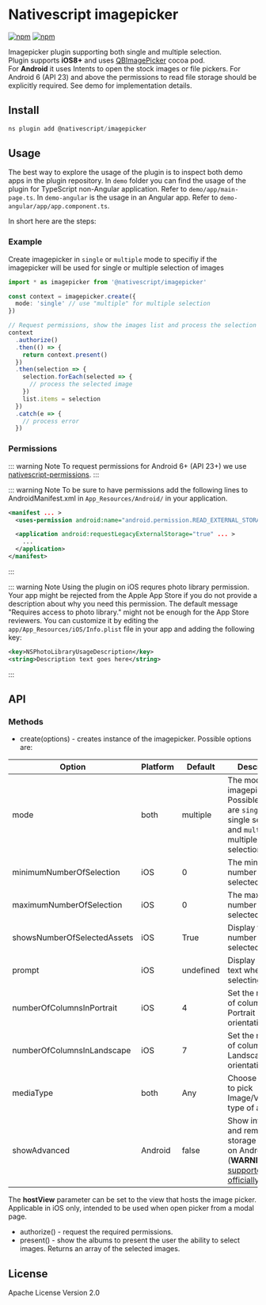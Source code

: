 # Nativescript imagepicker

[![npm](https://img.shields.io/npm/v/nativescript-imagepicker.svg)](https://www.npmjs.com/package/nativescript-imagepicker)
[![npm](https://img.shields.io/npm/dm/nativescript-imagepicker.svg)](https://www.npmjs.com/package/nativescript-imagepicker)

Imagepicker plugin supporting both single and multiple selection.
<br />Plugin supports **iOS8+** and uses [QBImagePicker](https://github.com/questbeat/QBImagePicker) cocoa pod.
<br />For **Android** it uses Intents to open the stock images or file pickers. For Android 6 (API 23) and above the permissions to read file storage should be explicitly required. See demo for implementation details.

## Install

```js
ns plugin add @nativescript/imagepicker
```

## Usage

The best way to explore the usage of the plugin is to inspect both demo apps in the plugin repository.
In `demo` folder you can find the usage of the plugin for TypeScript non-Angular application. Refer to `demo/app/main-page.ts`.
In `demo-angular` is the usage in an Angular app. Refer to `demo-angular/app/app.component.ts`.

In short here are the steps:

### Example

Create imagepicker in `single` or `multiple` mode to specifiy if the imagepicker will be used for single or multiple selection of images

```typescript
import * as imagepicker from '@nativescript/imagepicker'

const context = imagepicker.create({
  mode: 'single' // use "multiple" for multiple selection
})

// Request permissions, show the images list and process the selection
context
  .authorize()
  .then(() => {
    return context.present()
  })
  .then(selection => {
    selection.forEach(selected => {
      // process the selected image
    })
    list.items = selection
  })
  .catch(e => {
    // process error
  })
```

### Permissions

::: warning Note
To request permissions for Android 6+ (API 23+) we use [nativescript-permissions](https://www.npmjs.com/package/nativescript-permissions).
:::

::: warning Note
To be sure to have permissions add the following lines to AndroidManifest.xml in `App_Resources/Android/` in your application.

```xml
<manifest ... >
  <uses-permission android:name="android.permission.READ_EXTERNAL_STORAGE"/>

  <application android:requestLegacyExternalStorage="true" ... >
    ...
  </application>
</manifest>
```

:::

::: warning Note
Using the plugin on iOS requres photo library permission. Your app might be rejected from the Apple App Store if you do not provide a description about why you need this permission. The default message "Requires access to photo library." might not be enough for the App Store reviewers. You can customize it by editing the `app/App_Resources/iOS/Info.plist` file in your app and adding the following key:

```xml
<key>NSPhotoLibraryUsageDescription</key>
<string>Description text goes here</string>
```

:::

## API

### Methods

- create(options) - creates instance of the imagepicker. Possible options are:

| Option                      | Platform | Default   | Description                                                                                                                                        |
| --------------------------- | -------- | --------- | -------------------------------------------------------------------------------------------------------------------------------------------------- |
| mode                        | both     | multiple  | The mode if the imagepicker. Possible values are `single` for single selection and `multiple` for multiple selection.                              |
| minimumNumberOfSelection    | iOS      | 0         | The minumum number of selected assets.                                                                                                             |
| maximumNumberOfSelection    | iOS      | 0         | The maximum number of selected assets.                                                                                                             |
| showsNumberOfSelectedAssets | iOS      | True      | Display the number of selected assets.                                                                                                             |
| prompt                      | iOS      | undefined | Display prompt text when selecting assets.                                                                                                         |
| numberOfColumnsInPortrait   | iOS      | 4         | Set the number of columns in Portrait orientation.                                                                                                 |
| numberOfColumnsInLandscape  | iOS      | 7         | Set the number of columns in Landscape orientation.                                                                                                |
| mediaType                   | both     | Any       | Choose whether to pick Image/Video/Any type of assets.                                                                                             |
| showAdvanced                | Android  | false     | Show internal and removable storage options on Android (**WARNING**: [not supported officially](https://issuetracker.google.com/issues/72053350)). |

The **hostView** parameter can be set to the view that hosts the image picker. Applicable in iOS only, intended to be used when open picker from a modal page.

- authorize() - request the required permissions.
- present() - show the albums to present the user the ability to select images. Returns an array of the selected images.

## License

Apache License Version 2.0
